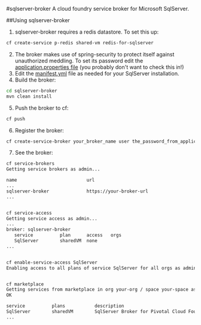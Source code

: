#sqlserver-broker
A cloud foundry service broker for Microsoft SqlServer.

##Using sqlserver-broker
1. sqlserver-broker requires a redis datastore. To set this up:
  
  ```bash
  cf create-service p-redis shared-vm redis-for-sqlserver
  ```
2. The broker makes use of spring-security to protect itself against unauthorized meddling. To set its password edit the [application.properties file](https://github.com/cf-platform-eng/ms-sql-server-broker/blob/master/sqlserver-broker/src/main/resources/application.properties) (you probably don't want to check this in!)
1. Edit the [manifest.yml](https://github.com/cf-platform-eng/ms-sql-server-broker/blob/master/sqlserver-broker/manifest.yml) file as needed for your SqlServer installation.
1. Build the broker:
  
  ```bash
  cd sqlserver-broker
  mvn clean install
  ```
5. Push the broker to cf:
  
  ```bash
  cf push
  ```
6. Register the broker:
  
  ```bash
  cf create-service-broker your_broker_name user the_password_from_application_properties https://uri.of.your.broker.app
  ```
7. See the broker:
  
  ```bash
  cf service-brokers
  Getting service brokers as admin...
  
  name                          url
  ...
  sqlserver-broker              https://your-broker-url
  ...
  
  
  cf service-access
  Getting service access as admin...
  ...
  broker: sqlserver-broker
     service          plan      access   orgs
     SqlServer        sharedVM  none
  ...
  
  
  cf enable-service-access SqlServer
  Enabling access to all plans of service SqlServer for all orgs as admin...


  cf marketplace
  Getting services from marketplace in org your-org / space your-space as you...
  OK
  
  service          plans           description
  SqlServer        sharedVM        SqlServer Broker for Pivotal Cloud Foundry
  ...
  ```
